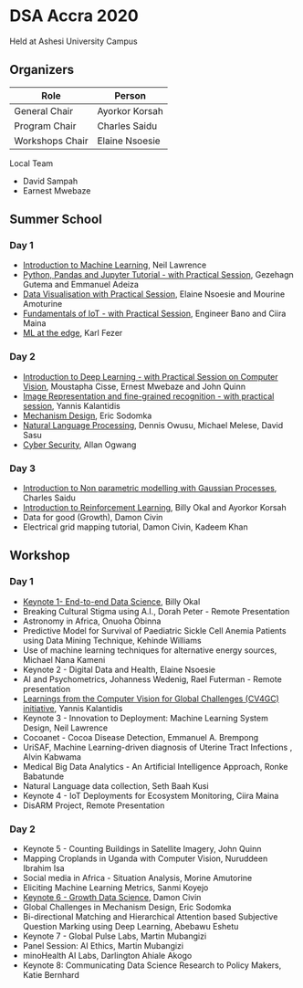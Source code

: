 # DSA Accra 2020

Held at Ashesi University Campus

## Organizers

| Role 				| Person 			|
| ----------------- | ------ 			|
| General Chair 	| Ayorkor Korsah 	|
| Program Chair 	| Charles Saidu 	|
| Workshops Chair 	| Elaine Nsoesie 	|


Local Team
 - David Sampah
 - Earnest Mwebaze

## Summer School

### Day 1
- [Introduction to Machine Learning](https://inverseprobability.com/2017/07/17/what-is-machine-learning), Neil Lawrence
- [Python, Pandas and Jupyter Tutorial - with Practical Session](https://drive.google.com/file/d/1rRm19WyMAdd7VbeOkF_uH_KCyV-6XFlh/view), Gezehagn Gutema and Emmanuel Adeiza
- [Data Visualisation with Practical Session](http://www.datascienceafrica.org/dsa2019addis/assets/DSA_Visualization.zip), Elaine Nsoesie and Mourine Amoturine
- [Fundamentals of IoT - with Practical Session](todo), Engineer Bano and Ciira Maina
- [ML at the edge](http://www.datascienceafrica.org/dsa2019accra/assets/Arm-DSA.pptx), Karl Fezer

### Day 2
- [Introduction to Deep Learning - with Practical Session on Computer Vision](https://github.com/emwebaze/dsa2019cv/raw/master/cassava_disease_detection.ipynb), Moustapha Cisse, Ernest Mwebaze and John Quinn
- [Image Representation and fine-grained recognition - with practical session](https://tinyurl.com/y548q86c), Yannis Kalantidis
- [Mechanism Design](http://www.datascienceafrica.org/dsa2019accra/assets/Accra%20mechanism%20design%20tutorial%20-%20good.pdf), Eric Sodomka
- [Natural Language Processing](http://www.datascienceafrica.org/dsa2019accra/assets/NLP-DSA-Accra.zip), Dennis Owusu, Michael Melese, David Sasu
- [Cyber Security](http://www.datascienceafrica.org/dsa2019accra/assets/DS_Africa-CyberSecurity.pdf), Allan Ogwang

### Day 3
- [Introduction to Non parametric modelling with Gaussian Processes](http://www.datascienceafrica.org/dsa2019accra/assets/Charles_i_saidu_gaussian_processes.zip), Charles Saidu
- [Introduction to Reinforcement Learning](http://www.datascienceafrica.org/dsa2019accra/assets/rl-material-accra2019.zip), Billy Okal and Ayorkor Korsah
- Data for good (Growth), Damon Civin
- Electrical grid mapping tutorial, Damon Civin, Kadeem Khan


## Workshop

### Day 1
- [Keynote 1- End-to-end Data Science](http://www.datascienceafrica.org/dsa2019accra/assets/end-to-end-keynote.pdf), Billy Okal
- Breaking Cultural Stigma using A.I., Dorah Peter - Remote Presentation
- Astronomy in Africa, Onuoha Obinna
- Predictive Model for Survival of Paediatric Sickle Cell Anemia Patients using Data Mining Technique, Kehinde Williams
- Use of machine learning techniques for alternative energy sources, Michael Nana Kameni
- Keynote 2 - Digital Data and Health, Elaine Nsoesie
- AI and Psychometrics, Johanness Wedenig, Rael Futerman - Remote presentation
- [Learnings from the Computer Vision for Global Challenges (CV4GC) initiative](https://www.skamalas.com/resources/DSA_talk_on_CV4GC.pdf), Yannis Kalantidis
- Keynote 3 - Innovation to Deployment: Machine Learning System Design, Neil Lawrence
- Cocoanet - Cocoa Disease Detection, Emmanuel A. Brempong
- UriSAF, Machine Learning-driven diagnosis of Uterine Tract Infections , Alvin Kabwama
- Medical Big Data Analytics - An Artificial Intelligence Approach, Ronke Babatunde
- Natural Language data collection, Seth Baah Kusi
- Keynote 4 - IoT Deployments for Ecosystem Monitoring, Ciira Maina
- DisARM Project, Remote Presentation

### Day 2
- Keynote 5 - Counting Buildings in Satellite Imagery, John Quinn
- Mapping Croplands in Uganda with Computer Vision, Nuruddeen Ibrahim Isa
- Social media in Africa - Situation Analysis, Morine Amutorine
- Eliciting Machine Learning Metrics, Sanmi Koyejo
- [Keynote 6 - Growth Data Science](http://www.datascienceafrica.org/dsa2019accra/assets/DSA2019%20-%20Accra_%20Growth.pdf), Damon Civin
- Global Challenges in Mechanism Design, Eric Sodomka
- Bi-directional Matching and Hierarchical Attention based Subjective Question Marking using Deep Learning, Abebawu Eshetu
- Keynote 7 - Global Pulse Labs, Martin Mubangizi
- Panel Session: AI Ethics, Martin Mubangizi
- minoHealth AI Labs, Darlington Ahiale Akogo
- Keynote 8: Communicating Data Science Research to Policy Makers, Katie Bernhard
